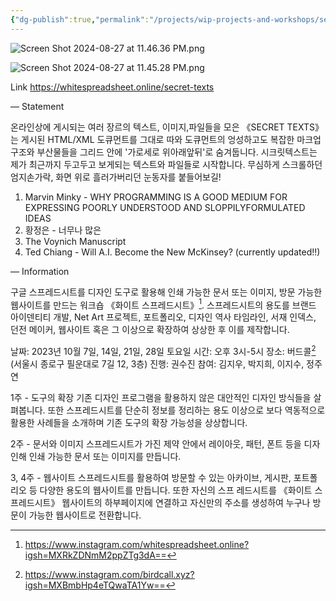 ```yaml
---
{"dg-publish":true,"permalink":"/projects/wip-projects-and-workshops/secret-texts/","updated":"2024-08-24T19:26:00"}
---
```



![Screen Shot 2024-08-27 at 11.46.36 PM.png](/img/user/Screen%20Shot%202024-08-27%20at%2011.46.36%20PM.png)

![Screen Shot 2024-08-27 at 11.45.28 PM.png](/img/user/Screen%20Shot%202024-08-27%20at%2011.45.28%20PM.png)

Link
https://whitespreadsheet.online/secret-texts

—
Statement

온라인상에 게시되는 여러 장르의 텍스트, 이미지,파일들을 모은 《SECRET TEXTS》는 게시된 HTML/XML 도큐먼트를 그대로 따와 도큐먼트의 엉성하고도 복잡한 마크업 구조와 부산물들을 그리드 안에 '가로세로 위아래앞뒤'로 숨겨둡니다. 시크릿텍스트는 제가 최근까지 두고두고 보게되는 텍스트와 파일들로 시작합니다. 무심하게 스크롤하던 엄지손가락, 화면 위로 흘러가버리던 눈동자를 붙들어보길!

1. ﻿﻿﻿Marvin Minky - WHY PROGRAMMING IS A GOOD MEDIUM FOR EXPRESSING POORLY UNDERSTOOD AND SLOPPILYFORMULATED IDEAS
2. ﻿﻿﻿황정은 - 너무나 많은
3. ﻿﻿﻿The Voynich Manuscript
4. ﻿﻿﻿Ted Chiang - Will A.I. Become the New McKinsey? (currently updated!!)

—
Information

구글 스프레드시트를 디자인 도구로 활용해 인쇄 가능한 문서 또는 이미지, 방문 가능한 웹사이트를 만드는 워크숍 《화이트 스프레드시트》[^whitespreadsheet.online]. 스프레드시트의 용도를 브랜드 아이덴티티 개발, Net Art 프로젝트, 포트폴리오, 디자인 역사 타임라인, 서재 인덱스, 던전 메이커, 웹사이트 혹은 그 이상으로 확장하여 상상한 후 이를 제작합니다.

날짜: 2023년 10월 7일, 14일, 21일, 28일 토요일 
시간: 오후 3시-5시
장소: 버드콜[^Birdcall] (서울시 종로구 필운대로 7길 12, 3층)
진행: 권수진
참여: 김지우, 박지희, 이지수, 정주연

1주 - 도구의 확장
기존 디자인 프로그램을 활용하지 않은 대안적인 디자인 방식들을 살펴봅니다. 또한 스프레드시트를 단순히 정보를 정리하는 용도 이상으로 보다 역동적으로 활용한 사례들을 소개하며 기존 도구의 확장 가능성을 상상합니다.

2주 - 문서와 이미지
스프레드시트가 가진 제약 안에서 레이아웃, 패턴, 폰트 등을 디자인해 인쇄 가능한 문서 또는 이미지를 만듭니다.

3, 4주 - 웹사이트
스프레드시트를 활용하여 방문할 수 있는 아카이브, 게시판, 포트폴리오 등 다양한 용도의 웹사이트를 만듭니다. 또한 자신의 스프 레드시트를 《화이트 스프레드시트》 웹사이트의 하부페이지에 연결하고 자신만의 주소를 생성하여 누구나 방문이 가능한 웹사이트로 전환합니다.


[^Birdcall]: https://www.instagram.com/birdcall.xyz?igsh=MXBmbHp4eTQwaTA1Yw== 
[^whitespreadsheet.online]: https://www.instagram.com/whitespreadsheet.online?igsh=MXRkZDNmM2ppZTg3dA==
